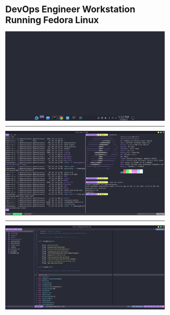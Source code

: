 # DevOps Engineer Workstation Running Fedora Linux

![Desktop](./screenshots/desktop-gabrielcaussi.png)

---

![Terminal](./screenshots/terminal-gabrielcaussi.png)

---

![Neovim](./screenshots/nvim-gabrielcaussi.png)

